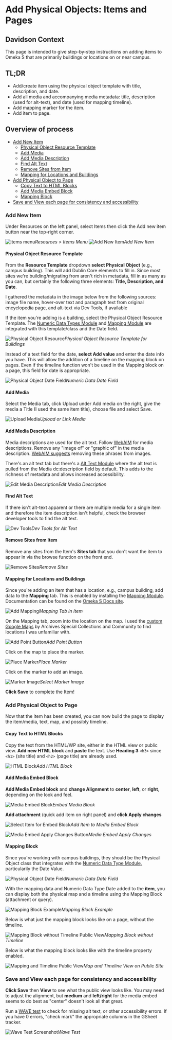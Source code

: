 # Add Physical Objects: Items and Pages
<!-- no toc -->
## Davidson Context
<!-- no toc -->
This page is intended to give step-by-step instructions on adding items to Omeka S that are primarily buildings or locations on or near campus.

## TL;DR
<!-- no toc -->

- Add/create item using the physical object template with title, description, and date.
- Add all media and accompanying media metadata: title, description (used for alt-text), and date (used for mapping timeline).
- Add mapping marker for the item.
- Add item to page.

## Overview of process

- [Add New Item](#add-new-item)
  - [Physical Object Resource Template](#physical-object-resource-template)
  - [Add Media](#add-media)
  - [Add Media Description](#add-media-description)
  - [Find Alt Text](#find-alt-text)
  - [Remove Sites from Item](#remove-sites-from-item)
  - [Mapping for Locations and Buildings](#mapping-for-locations-and-buildings)
- [Add Physical Object to Page](#add-physical-object-to-page)
  - [Copy Text to HTML Blocks](#copy-text-to-html-blocks)
  - [Add Media Embed Block](#add-media-embed-block)
  - [Mapping Block](#mapping-block)
- [Save and View each page for consistency and accessibility](#save-and-view-each-page-for-consistency-and-accessibility)

### Add New Item

Under Resources on the left panel, select Items then click the Add new item button near the top-right corner.

![items menu](./help_files/Items_Menu.png "Item Menu")*Resources > Items Menu*
![Add New Item](./help_files/Add_New_Item_Button.png "Add New Item")*Add New Item*

#### Physical Object Resource Template

From the **Resource Template** dropdown **select Physical Object** (e.g., campus building). This will add Dublin Core elements to fill in. Since most sites we're building/migrating from aren't rich in metadata, fill in as many as you can, but certainly the following three elements: **Title, Description, and Date**.

I gathered the metadata in the image below from the following sources: image file name, hover-over text and paragraph text from original encyclopedia page, and alt-text via Dev Tools, if available

If the item you're adding is a building, select the Physical Object Resource Template. The [Numeric Data Types Module](https://omeka.org/s/modules/NumericDataTypes/) and [Mapping Module](https://github.com/omeka-s-modules/Mapping) are integrated with this template/class and the Date field.

![Physical Object Resource](./help_files/Physical_Building_Template.png "Physical Building Resource Template")*Physical Object Resource Template for Buildings*

Instead of a text field for the date, **select Add value** and enter the date info you have. This will allow the addition of a timeline on the mapping block on pages. Even if the timeline function won't be used in the Mapping block on a page, this field for date is appropriate.

![Physical Object Date Field](./help_files/Physical_Building_Date.png "Physical Object Date Field")*Numeric Data Date Field*

#### Add Media

Select the Media tab, click Upload under Add media on the right, give the media a Title (I used the same item title), choose file and select Save.

![Upload Media](./help_files/New_Item_Media.png "Upload Media")*Upload or Link Media*

#### Add Media Description

Media descriptions are used for the alt text. Follow [WebAIM](https://webaim.org/techniques/alttext/#context) for media descriptions. Remove any "image of" or "graphic of" in the media description. [WebAIM suggests](https://webaim.org/techniques/alttext/#context) removing these phrases from images.

There's an alt text tab but there's a [Alt Text Module](https://github.com/zerocrates/AltText) where the alt text is pulled from the Media dc:description field by default. This adds to the richness of metadata and allows increased accessibility.

![Edit Media Description](./help_files/Physical_Building_Media_Desc.png "Edit Media Desc.")*Edit Media Description*

#### Find Alt Text

If there isn't alt-text apparent or there are multiple media for a single item and therefore the item description isn't helpful, check the browser developer tools to find the alt text.

![Dev Tools](./help_files/Alt_Text_Dev_Tools.png "Dev Tools")*Dev Tools for Alt Text*

#### Remove Sites from Item

Remove any sites from the Item's **Sites tab** that you don't want the item to appear in via the browse function on the front end.

![Remove Sites](./help_files/New_Item_Sites.png "Remove Sites")*Remove Sites*

#### Mapping for Locations and Buildings

Since you're adding an item that has a location, e.g., campus building, add data to the **Mapping** tab. This is enabled by installing the [Mapping Module](https://github.com/omeka-s-modules/Mapping). Documentation can be found on the [Omeka S Docs site](https://omeka.org/s/docs/user-manual/modules/mapping/).

![Add Mapping](./help_files/Add_Mapping_Item.png "Mapping Tab")*Mapping Tab in Item*

On the Mapping tab, zoom into the location on the map. I used the [custom Google Maps](https://www.google.com/maps/d/u/0/viewer?msa=0&hl=en&ie=UTF8&t=h&ll=35.50058299999999%2C-80.842356&spn=0.005241%2C0.00751&z=17&source=embed&mid=1vWP_iahd5am7_7S615B97tZK0zE) by Archives Special Collections and Community to find locations I was unfamiliar with.

![Add Point Button](./help_files/Add_Mapping_Point1.png "Add Point Button")*Add Point Button*

Click on the map to place the marker.

![Place Marker](./help_files/Add_Mapping_Point2.png "Place Marker")*Place Marker*

Click on the marker to add an image.

![Marker Image](./help_files/Add_Mapping_Marker_Image1.png "Select Marker Image")*Select Marker Image*

**Click Save** to complete the Item!

### Add Physical Object to Page

Now that the item has been created, you can now build the page to display the item/media, text, map, and possibly timeline.

#### Copy Text to HTML Blocks

Copy the text from the HTML/WP site, either in the HTML view or public view. **Add new HTML block** and **paste** the text. Use **Heading 3** `<h3>` since `<h1>` (site title) and `<h2>` (page title) are already used.

![HTML Block](./help_files/Add_HTML_Block.png "Add HTML Block")*Add HTML Block*

#### Add Media Embed Block

**Add Media Embed block** and **change Alignment** to **center**, **left**, or **right**, depending on the look and feel.

![Media Embed Block](./help_files/Embed_Media_Block.png "Media Embed")*Embed Media Block*

**Add attachment** (quick add item on right panel) and **click Apply changes**

![Select Item for Embed Block](./help_files/Quick_Add_Item.png "Add Media to Embed")*Add Item to Media Embed Block*

![Media Embed Apply Changes Button](./help_files/Embed_Media_Apply_Changes.png "Media Embed Apply Changes")*Media Embed Apply Changes*

#### Mapping Block

Since you're working with campus buildings, they should be the Physical Object class that integrates with the [Numeric Data Type Module](https://omeka.org/s/modules/NumericDataTypes/), particularily the Date Value.

![Physical Object Date Field](./help_files/Physical_Building_Date.png "Physical Object Date Field")*Numeric Data Date Field*

With the mapping data and Numeric Data Type Date added to the **item**, you can display both the physical map and a timeline using the Mapping Block (attachment or query).

![Mapping Block Example](./help_files/Mapping_Block_Timeline_Admin.png "Mapping Block")*Mapping Block Example*

Below is what just the mapping block looks like on a page, without the timeline.

![Mapping Block without Timeline Public View](./help_files/Mapping_Public.png "Mapping Block without Timeline")*Mapping Block without Timeline*

Below is what the mapping block looks like with the timeline property enabled.

![Mapping and Timeline Public View](./help_files/Mapping_Timeline_Public.png "Mapping and Timeline Public View")*Map and Timeline View on Public Site*

### Save and View each page for consistency and accessibility

**Click Save** then **View** to see what the public view looks like. You may need to adjust the alignment, but **medium** and **left/right** for the media embed seems to do best as "center" doesn't look all that great.

Run a [WAVE test](https://wave.webaim.org/) to check for missing alt text, or other accessibility errors. If you have 0 errors, "check mark" the appropriate columns in the GSheet tracker.

![Wave Test Screenshot](./help_files/WAVE_Test.png "Wave Test")*Wave Test*
